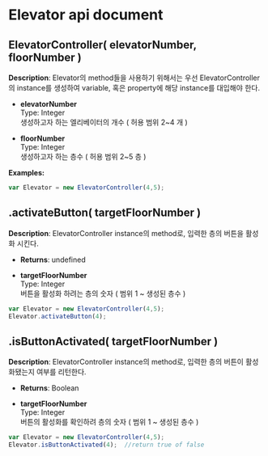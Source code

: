 # Elevator  api document  
    
## ElevatorController( elevatorNumber, floorNumber )
  
**Description**: Elevator의 method들을 사용하기 위해서는 우선 ElevatorController의 instance를 생성하여 variable, 혹은 property에 해당 instance를 대입해야 한다.  
  
- **elevatorNumber**    
Type: Integer    
생성하고자 하는 엘리베이터의 개수 ( 허용 범위 2~4 개 )  
  
- **floorNumber**    
Type: Integer    
생성하고자 하는 층수 ( 허용 범위 2~5 층 )  
    
    
**Examples:**  
```js  
var Elevator = new ElevatorController(4,5);  
```
  
## .activateButton( targetFloorNumber )  
  
**Description**: ElevatorController instance의 method로, 입력한 층의 버튼을 활성화 시킨다.

- **Returns**: undefined
  
- **targetFloorNumber**    
Type: Integer    
버튼을 활성화 하려는 층의 숫자 ( 범위 1 ~ 생성된 층수 )  
 
```js  
var Elevator = new ElevatorController(4,5);  
Elevator.activateButton(4);  
```  
  
## .isButtonActivated( targetFloorNumber )  
  
**Description**: ElevatorController instance의 method로, 입력한 층의 버튼이 활성화됐는지 여부를 리턴한다.  
  
- **Returns**: Boolean  

- **targetFloorNumber**    
Type: Integer    
버튼의 활성화를 확인하려 층의 숫자 ( 범위 1 ~ 생성된 층수 )  

```js  
var Elevator = new ElevatorController(4,5);  
Elevator.isButtonActivated(4);  //return true of false
  
```